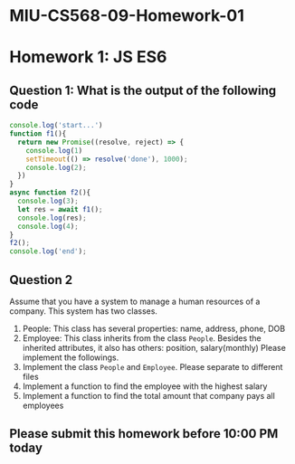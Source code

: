 # MIU-CS568-09-Homework-01
# Homework 1: JS ES6
## Question 1: What is the output of the following code
```JavaScript
console.log('start...')
function f1(){
  return new Promise((resolve, reject) => {
    console.log(1)
    setTimeout(() => resolve('done'), 1000);
    console.log(2);
  })
}
async function f2(){
  console.log(3);
  let res = await f1();
  console.log(res);
  console.log(4);
}
f2();
console.log('end');
```

## Question 2
Assume that you have a system to manage a human resources of a company.
This system has two classes.
1. People: This class has several properties: name, address, phone, DOB
2. Employee: This class inherits from the class `People`. Besides the inherited attributes, it also has others: position, salary(monthly)
Please implement the followings.
1. Implement the class `People` and `Employee`. Please separate to different files
2. Implement a function to find the employee with the highest salary
3. Implement a function to find the total amount that company pays all employees
## Please submit this homework before 10:00 PM today
